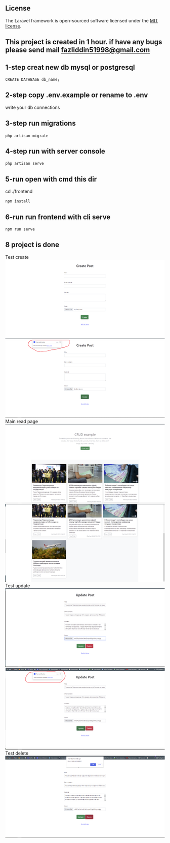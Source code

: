 ## License

The Laravel framework is open-sourced software licensed under the [MIT license](https://opensource.org/licenses/MIT).

## This project is created in 1 hour. if have any bugs please send mail fazliddin51998@gmail.com
## 1-step creat new db mysql or postgresql
```
CREATE DATABASE db_name;
```
## 2-step copy .env.example or rename to .env
write your db connections

## 3-step run migrations
```
php artisan migrate
```
## 4-step run with server console
```
php artisan serve
```
## 5-run open with cmd this dir
cd  ./frontend
```
npm install
```
## 6-run run frontend with cli serve
```
npm run serve
```
## 8 project is done

Test create
![step3](https://raw.githubusercontent.com/fazliddin51998/laravel-vue-test2/main/public/instruction/3.png)
![step4](https://raw.githubusercontent.com/fazliddin51998/laravel-vue-test2/main/public/instruction/4.png)
Main read page
![step1](https://raw.githubusercontent.com/fazliddin51998/laravel-vue-test2/main/public/instruction/1.png)
![step2](https://raw.githubusercontent.com/fazliddin51998/laravel-vue-test2/main/public/instruction/2.png)
Test update
![step5](https://raw.githubusercontent.com/fazliddin51998/laravel-vue-test2/main/public/instruction/5.png)
![step6](https://raw.githubusercontent.com/fazliddin51998/laravel-vue-test2/main/public/instruction/6.png)
Test delete
![step7](https://raw.githubusercontent.com/fazliddin51998/laravel-vue-test2/main/public/instruction/7.png)
